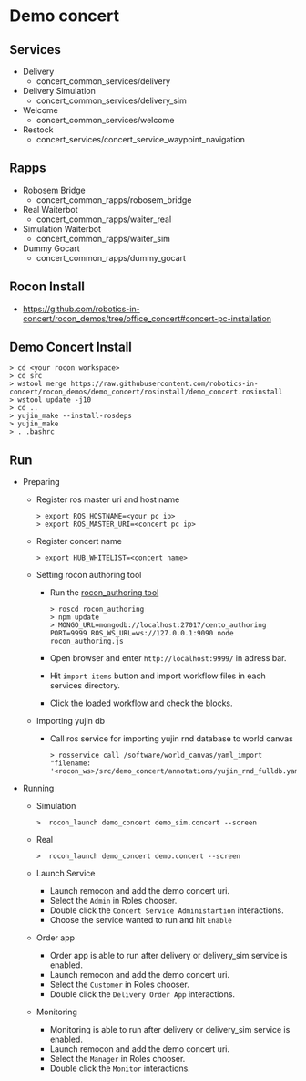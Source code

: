 # Demo concert
## Services
* Delivery
    * concert_common_services/delivery
* Delivery Simulation
    * concert_common_services/delivery_sim
* Welcome
    * concert_common_services/welcome
* Restock
    * concert_services/concert_service_waypoint_navigation

## Rapps
* Robosem Bridge
   * concert_common_rapps/robosem_bridge
* Real Waiterbot 
   * concert_common_rapps/waiter_real
* Simulation Waiterbot
   * concert_common_rapps/waiter_sim
* Dummy Gocart
   * concert_common_rapps/dummy_gocart

## Rocon Install
* https://github.com/robotics-in-concert/rocon_demos/tree/office_concert#concert-pc-installation

## Demo Concert Install
    
    > cd <your rocon workspace>
    > cd src
    > wstool merge https://raw.githubusercontent.com/robotics-in-concert/rocon_demos/demo_concert/rosinstall/demo_concert.rosinstall
    > wstool update -j10
    > cd ..
    > yujin_make --install-rosdeps
    > yujin_make
    > . .bashrc
    
## Run
* Preparing
   * Register ros master uri and host name
   
     ```
     > export ROS_HOSTNAME=<your pc ip>
     > export ROS_MASTER_URI=<concert pc ip>
     ```
   * Register concert name
   
     ```
     > export HUB_WHITELIST=<concert name>
     ```
   * Setting rocon authoring tool
     * Run the [rocon_authoring tool](https://github.com/robotics-in-concert/rocon_authoring/blob/master/README.md)
        
        ```
        > roscd rocon_authoring
        > npm update
        > MONGO_URL=mongodb://localhost:27017/cento_authoring PORT=9999 ROS_WS_URL=ws://127.0.0.1:9090 node rocon_authoring.js
        ```
     * Open browser and enter ```http://localhost:9999/``` in adress bar.
     * Hit ```import items``` button and import workflow files in each services directory.
     * Click the loaded workflow and check the blocks.
   * Importing yujin db
     * Call ros service for importing yujin rnd database to world canvas
         ```
         > rosservice call /software/world_canvas/yaml_import "filename: '<rocon_ws>/src/demo_concert/annotations/yujin_rnd_fulldb.yaml'"
         ```
      

* Running
  * Simulation 
  
     ```
     >  rocon_launch demo_concert demo_sim.concert --screen
     ```
  * Real 
  
     ```
     >  rocon_launch demo_concert demo.concert --screen
     ```
  * Launch Service
    * Launch remocon and add the demo concert uri.
    * Select the ```Admin``` in Roles chooser.
    * Double click the ```Concert Service Administartion``` interactions.
    * Choose the service wanted to run and hit ```Enable```
  * Order app
    * Order app is able to run after delivery or delivery_sim service is enabled.
    * Launch remocon and add the demo concert uri.
    * Select the ```Customer``` in Roles chooser.
    * Double click the ```Delivery Order App``` interactions.
  * Monitoring
    * Monitoring is able to run after delivery or delivery_sim service is enabled.
    * Launch remocon and add the demo concert uri.
    * Select the ```Manager``` in Roles chooser.
    * Double click the ```Monitor``` interactions.
